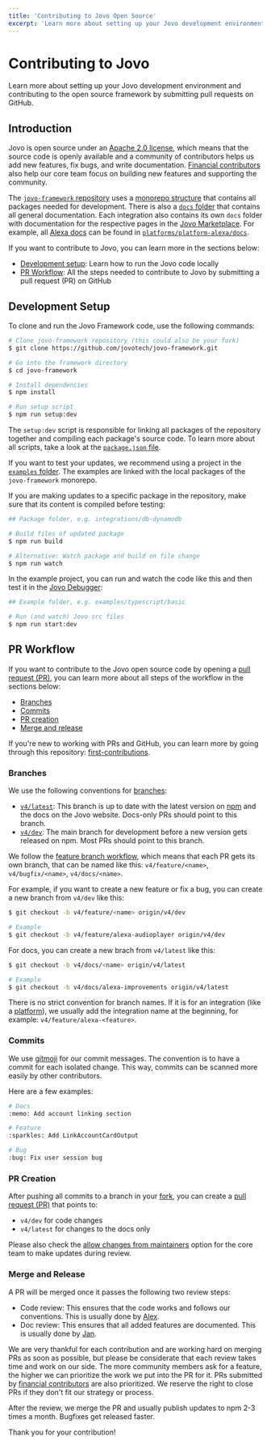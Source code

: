 ```yaml
---
title: 'Contributing to Jovo Open Source'
excerpt: 'Learn more about setting up your Jovo development environment and contributing to the open source framework by submitting pull requests on GitHub.'
---
```


# Contributing to Jovo

Learn more about setting up your Jovo development environment and contributing to the open source framework by submitting pull requests on GitHub.

## Introduction

Jovo is open source under an [Apache 2.0 license](https://github.com/jovotech/jovo-framework/blob/v4/latest/LICENSE), which means that the source code is openly available and a community of contributors helps us add new features, fix bugs, and write documentation. [Financial contributors](https://opencollective.com/jovo-framework) also help our core team focus on building new features and supporting the community.

The [`jovo-framework` repository](https://github.com/jovotech/jovo-framework) uses a [monorepo structure](https://en.wikipedia.org/wiki/Monorepo) that contains all packages needed for development. There is also a [`docs` folder](https://github.com/jovotech/jovo-framework/tree/v4/latest/docs) that contains all general documentation. Each integration also contains its own `docs` folder with documentation for the respective pages in the [Jovo Marketplace](https://www.jovo.tech/marketplace). For example, all [Alexa docs](https://www.jovo.tech/marketplace/platform-alexa) can be found in [`platforms/platform-alexa/docs`](https://github.com/jovotech/jovo-framework/tree/v4/latest/platforms/platform-alexa/docs).

If you want to contribute to Jovo, you can learn more in the sections below:

- [Development setup](#development-setup): Learn how to run the Jovo code locally
- [PR Workflow](#pr-workflow): All the steps needed to contribute to Jovo by submitting a pull request (PR) on GitHub

## Development Setup

To clone and run the Jovo Framework code, use the following commands:

```sh
# Clone jovo-framework repository (this could also be your fork)
$ git clone https://github.com/jovotech/jovo-framework.git

# Go into the framework directory
$ cd jovo-framework

# Install dependencies
$ npm install

# Run setup script
$ npm run setup:dev
```

The `setup:dev` script is responsible for linking all packages of the repository together and compiling each package's source code. To learn more about all scripts, take a look at the [`package.json` file](https://github.com/jovotech/jovo-framework/blob/v4/latest/package.json).

If you want to test your updates, we recommend using a project in the [`examples` folder](https://github.com/jovotech/jovo-framework/tree/v4/latest/examples). The examples are linked with the local packages of the `jovo-framework` monorepo.

If you are making updates to a specific package in the repository, make sure that its content is compiled before testing:

```sh
## Package folder, e.g. integrations/db-dynamodb

# Build files of updated package
$ npm run build

# Alternative: Watch package and build on file change
$ npm run watch
```

In the example project, you can run and watch the code like this and then test it in the [Jovo Debugger](https://www.jovo.tech/docs/debugger):

```sh
## Example folder, e.g. examples/typescript/basic

# Run (and watch) Jovo src files
$ npm run start:dev
```

## PR Workflow

If you want to contribute to the Jovo open source code by opening a [pull request (PR)](https://docs.github.com/en/pull-requests/collaborating-with-pull-requests/proposing-changes-to-your-work-with-pull-requests/about-pull-requests), you can learn more about all steps of the workflow in the sections below:

- [Branches](#branches)
- [Commits](#commits)
- [PR creation](#pr-creation)
- [Merge and release](#merge-and-release)

If you're new to working with PRs and GitHub, you can learn more by going through this repository: [first-contributions](https://github.com/firstcontributions/first-contributions).

### Branches

We use the following conventions for [branches](https://docs.github.com/en/pull-requests/collaborating-with-pull-requests/proposing-changes-to-your-work-with-pull-requests/about-branches):

- [`v4/latest`](https://github.com/jovotech/jovo-framework/tree/v4/latest): This branch is up to date with the latest version on [npm](https://www.npmjs.com/package/@jovotech/framework) and the docs on the Jovo website. Docs-only PRs should point to this branch.
- [`v4/dev`](https://github.com/jovotech/jovo-framework/tree/v4/dev): The main branch for development before a new version gets released on npm. Most PRs should point to this branch.

We follow the [feature branch workflow](https://www.atlassian.com/git/tutorials/comparing-workflows/feature-branch-workflow), which means that each PR gets its own branch, that can be named like this: `v4/feature/<name>`, `v4/bugfix/<name>`, `v4/docs/<name>`.

For example, if you want to create a new feature or fix a bug, you can create a new branch from `v4/dev` like this:

```sh
$ git checkout -b v4/feature/<name> origin/v4/dev

# Example
$ git checkout -b v4/feature/alexa-audioplayer origin/v4/dev
```

For docs, you can create a new brach from `v4/latest` like this:

```sh
$ git checkout -b v4/docs/<name> origin/v4/latest

# Example
$ git checkout -b v4/docs/alexa-improvements origin/v4/latest
```

There is no strict convention for branch names. If it is for an integration (like a [platform](./platforms.md)), we usually add the integration name at the beginning, for example: `v4/feature/alexa-<feature>`.

### Commits

We use [gitmoji](https://gitmoji.dev/) for our commit messages. The convention is to have a commit for each isolated change. This way, commits can be scanned more easily by other contributors.

Here are a few examples:

```sh
# Docs
:memo: Add account linking section

# Feature
:sparkles: Add LinkAccountCardOutput

# Bug
:bug: Fix user session bug
```

### PR Creation

After pushing all commits to a branch in your [fork](https://docs.github.com/en/get-started/quickstart/fork-a-repo), you can create a [pull request (PR)](https://docs.github.com/en/pull-requests/collaborating-with-pull-requests/proposing-changes-to-your-work-with-pull-requests/about-pull-requests) that points to:

- `v4/dev` for code changes
- `v4/latest` for changes to the docs only

Please also check the [allow changes from maintainers](https://docs.github.com/en/pull-requests/collaborating-with-pull-requests/working-with-forks/allowing-changes-to-a-pull-request-branch-created-from-a-fork) option for the core team to make updates during review.

### Merge and Release

A PR will be merged once it passes the following two review steps:

- Code review: This ensures that the code works and follows our conventions. This is usually done by [Alex](https://github.com/aswetlow).
- Doc review: This ensures that all added features are documented. This is usually done by [Jan](https://github.com/jankoenig).

We are very thankful for each contribution and are working hard on merging PRs as soon as possible, but please be considerate that each review takes time and work on our side. The more community members ask for a feature, the higher we can prioritize the work we put into the PR for it. PRs submitted by [financial contributors](https://opencollective.com/jovo-framework) are also prioritized. We reserve the right to close PRs if they don't fit our strategy or process.

After the review, we merge the PR and usually publish updates to npm 2-3 times a month. Bugfixes get released faster.

Thank you for your contribution!
